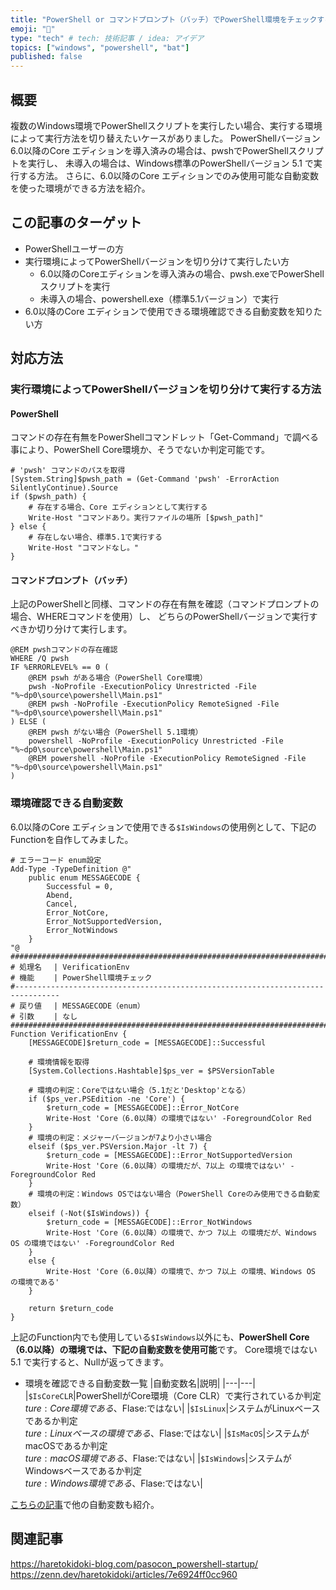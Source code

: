 ```yaml
---
title: "PowerShell or コマンドプロンプト（バッチ）でPowerShell環境をチェックする方法"
emoji: "🌟"
type: "tech" # tech: 技術記事 / idea: アイデア
topics: ["windows", "powershell", "bat"]
published: false
---
```

## 概要

複数のWindows環境でPowerShellスクリプトを実行したい場合、実行する環境によって実行方法を切り替えたいケースがありました。
PowerShellバージョン 6.0以降のCore エディションを導入済みの場合は、pwshでPowerShellスクリプトを実行し、
未導入の場合は、Windows標準のPowerShellバージョン 5.1 で実行する方法。
さらに、6.0以降のCore エディションでのみ使用可能な自動変数を使った環境ができる方法を紹介。

## この記事のターゲット

- PowerShellユーザーの方
- 実行環境によってPowerShellバージョンを切り分けて実行したい方
    - 6.0以降のCoreエディションを導入済みの場合、pwsh.exeでPowerShellスクリプトを実行
    - 未導入の場合、powershell.exe（標準5.1バージョン）で実行
- 6.0以降のCore エディションで使用できる環境確認できる自動変数を知りたい方

## 対応方法

### 実行環境によってPowerShellバージョンを切り分けて実行する方法

#### PowerShell

コマンドの存在有無をPowerShellコマンドレット「Get-Command」で調べる事により、PowerShell Core環境か、そうでないか判定可能です。

```powershell:PowerShellコマンドレット「Get-Command」の結果で判定
# 'pwsh' コマンドのパスを取得
[System.String]$pwsh_path = (Get-Command 'pwsh' -ErrorAction SilentlyContinue).Source
if ($pwsh_path) {
    # 存在する場合、Core エディションとして実行する
    Write-Host "コマンドあり。実行ファイルの場所 [$pwsh_path]"
} else {
    # 存在しない場合、標準5.1で実行する
    Write-Host "コマンドなし。"
}
```

#### コマンドプロンプト（バッチ）

上記のPowerShellと同様、コマンドの存在有無を確認（コマンドプロンプトの場合、WHEREコマンドを使用）し、
どちらのPowerShellバージョンで実行すべきか切り分けて実行します。

```:コマンドプロンプト
@REM pwshコマンドの存在確認
WHERE /Q pwsh
IF %ERRORLEVEL% == 0 (
    @REM pswh がある場合（PowerShell Core環境）
    pwsh -NoProfile -ExecutionPolicy Unrestricted -File "%~dp0\source\powershell\Main.ps1"
    @REM pwsh -NoProfile -ExecutionPolicy RemoteSigned -File "%~dp0\source\powershell\Main.ps1"
) ELSE (
    @REM pwsh がない場合（PowerShell 5.1環境）
    powershell -NoProfile -ExecutionPolicy Unrestricted -File "%~dp0\source\powershell\Main.ps1"
    @REM powershell -NoProfile -ExecutionPolicy RemoteSigned -File "%~dp0\source\powershell\Main.ps1"
)
```

### 環境確認できる自動変数

6.0以降のCore エディションで使用できる`$IsWindows`の使用例として、下記のFunctionを自作してみました。

```powershell:6.0以降のCore エディションで実行可能
# エラーコード enum設定
Add-Type -TypeDefinition @"
    public enum MESSAGECODE {
        Successful = 0,
        Abend,
        Cancel,
        Error_NotCore,
        Error_NotSupportedVersion,
        Error_NotWindows
    }
"@
#################################################################################
# 処理名　 | VerificationEnv
# 機能　　 | PowerShell環境チェック
#--------------------------------------------------------------------------------
# 戻り値　 | MESSAGECODE（enum）
# 引数　　 | なし
#################################################################################
Function VerificationEnv {
    [MESSAGECODE]$return_code = [MESSAGECODE]::Successful

    # 環境情報を取得
    [System.Collections.Hashtable]$ps_ver = $PSVersionTable

    # 環境の判定：Coreではない場合（5.1だと'Desktop'となる）
    if ($ps_ver.PSEdition -ne 'Core') {
        $return_code = [MESSAGECODE]::Error_NotCore
        Write-Host 'Core（6.0以降）の環境ではない' -ForegroundColor Red
    }
    # 環境の判定：メジャーバージョンが7より小さい場合
    elseif ($ps_ver.PSVersion.Major -lt 7) {
        $return_code = [MESSAGECODE]::Error_NotSupportedVersion
        Write-Host 'Core（6.0以降）の環境だが、7以上 の環境ではない' -ForegroundColor Red
    }
    # 環境の判定：Windows OSではない場合（PowerShell Coreのみ使用できる自動変数）
    elseif (-Not($IsWindows)) {
        $return_code = [MESSAGECODE]::Error_NotWindows
        Write-Host 'Core（6.0以降）の環境で、かつ 7以上 の環境だが、Windows OS の環境ではない' -ForegroundColor Red
    }
    else {
        Write-Host 'Core（6.0以降）の環境で、かつ 7以上 の環境、Windows OS の環境である'
    }

    return $return_code
}
```

上記のFunction内でも使用している`$IsWindows`以外にも、**PowerShell Core（6.0以降）の環境では、下記の自動変数を使用可能**です。
Core環境ではない 5.1 で実行すると、Nullが返ってきます。

- 環境を確認できる自動変数一覧
    |自動変数名|説明|
    |---|---|
    |`$IsCoreCLR`|PowerShellがCore環境（Core CLR）で実行されているか判定<br>$ture:Core環境である、$Flase:ではない|
    |`$IsLinux`|システムがLinuxベースであるか判定<br>$ture:Linuxベースの環境である、$Flase:ではない|
    |`$IsMacOS`|システムがmacOSであるか判定<br>$ture:macOS環境である、$Flase:ではない|
    |`$IsWindows`|システムがWindowsベースであるか判定<br>$ture:Windows環境である、$Flase:ではない|

[こちらの記事](https://zenn.dev/haretokidoki/articles/b742b44e45559b)で他の自動変数も紹介。

## 関連記事

https://haretokidoki-blog.com/pasocon_powershell-startup/
https://zenn.dev/haretokidoki/articles/7e6924ff0cc960
